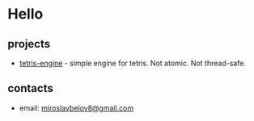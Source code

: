 # Hello

## projects

+ [tetris-engine](https://www.github.com/miroslavbel/tetris_engine) - simple engine for tetris. Not atomic. Not thread-safe.

## contacts

+ email: [miroslavbelov8@gmail.com](mailto:miroslavbelov8@gmail.com)
